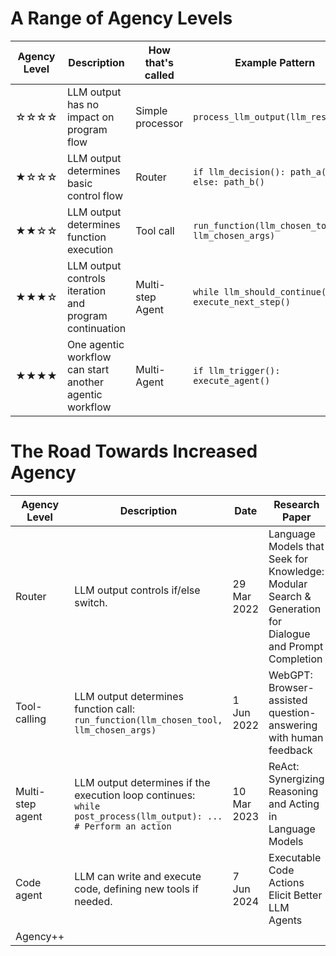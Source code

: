 # A Range of Agency Levels

| Agency Level | Description | How that's called | Example Pattern |
|-------------|-------------|-------------------|-----------------|
| ☆☆☆☆ | LLM output has no impact on program flow | Simple processor | `process_llm_output(llm_response)` |
| ★☆☆☆ | LLM output determines basic control flow | Router | `if llm_decision(): path_a() else: path_b()` |
| ★★☆☆ | LLM output determines function execution | Tool call | `run_function(llm_chosen_tool, llm_chosen_args)` |
| ★★★☆ | LLM output controls iteration and program continuation | Multi-step Agent | `while llm_should_continue(): execute_next_step()` |
| ★★★★ | One agentic workflow can start another agentic workflow | Multi-Agent | `if llm_trigger(): execute_agent()` |


# The Road Towards Increased Agency

| Agency Level | Description | Date | Research Paper |
|-------------|-------------|------|----------------|
| Router | LLM output controls if/else switch. | 29 Mar 2022 | Language Models that Seek for Knowledge: Modular Search & Generation for Dialogue and Prompt Completion |
| Tool-calling | LLM output determines function call: `run_function(llm_chosen_tool, llm_chosen_args)` | 1 Jun 2022 | WebGPT: Browser-assisted question-answering with human feedback |
| Multi-step agent | LLM output determines if the execution loop continues: `while post_process(llm_output): ... # Perform an action` | 10 Mar 2023 | ReAct: Synergizing Reasoning and Acting in Language Models |
| Code agent | LLM can write and execute code, defining new tools if needed. | 7 Jun 2024 | Executable Code Actions Elicit Better LLM Agents |
| Agency++ | | | |